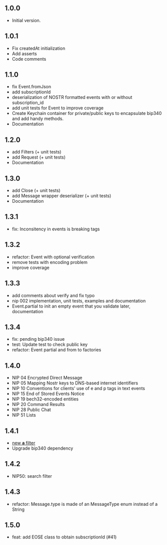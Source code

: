 ## 1.0.0

- Initial version.

## 1.0.1

- Fix createdAt initialization
- Add asserts
- Code comments

## 1.1.0

- fix Event.fromJson
- add subscriptionId
- deserialization of NOSTR formatted events with or without subscription_id
- add unit tests for Event to improve coverage
- Create Keychain container for private/public keys to encapsulate bip340 and add handy methods.
- Documentation

## 1.2.0

- add Filters (+ unit tests)
- add Request (+ unit tests)
- Documentation

## 1.3.0

- add Close (+ unit tests)
- add Message wrapper deserializer (+ unit tests)
- Documentation

## 1.3.1

- fix: Inconsitency in events is breaking tags

## 1.3.2

- refactor: Event with optional verification
- remove tests with encoding problem
- improve coverage

## 1.3.3

- add comments about verify and fix typo
- nip 002 implementation, unit tests, examples and documentation
- Event.partial to init an empty event that you validate later, documentation

## 1.3.4

- fix: pending bip340 issue
- test: Update test to check public key
- refactor: Event partial and from to factories

## 1.4.0

- NIP 04 Encrypted Direct Message
- NIP 05 Mapping Nostr keys to DNS-based internet identifiers
- NIP 10 Conventions for clients' use of e and p tags in text events
- NIP 15 End of Stored Events Notice
- NIP 19 bech32-encoded entities
- NIP 20 Command Results
- NIP 28 Public Chat
- NIP 51 Lists

## 1.4.1

- [new **a** filter](https://github.com/nostr-protocol/nips/commit/e50bf508d9014cfb19bfa8a5c4ec88dc4788d490)
- Upgrade bip340 dependency

## 1.4.2

- NIP50: search filter

## 1.4.3

- refactor: Message.type is made of an MessageType enum instead of a String

## 1.5.0

- feat: add EOSE class to obtain subscriptionId (#41)
